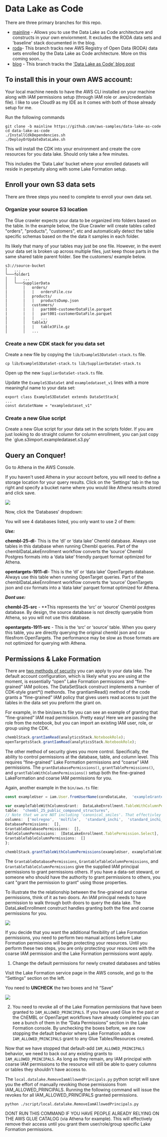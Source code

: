 # Data Lake as Code 

There are three primary branches for this repo. 

- [mainline]([https://github.com/aws-samples/data-lake-as-code/tree/mainline) - Allows you to use the Data Lake as Code architecture and constructs in your own enviornment. It excludes the RODA data sets and 'baseline' stack documented in the blog.
- [roda]([https://github.com/aws-samples/data-lake-as-code/tree/roda)- This branch tracks new AWS Registry of Open Data (RODA) data sets enrolled by the Data Lake as Code architecture. More on this coming soon...
- [blog]([https://github.com/aws-samples/data-lake-as-code/tree/roda) - This branch tracks the ['Data Lake as Code' blog post](https://aws.amazon.com/blogs/startups/a-data-lake-as-code-featuring-chembl-and-opentargets/)



## To install this in your own AWS account:

Your local machine needs to have the AWS CLI installed on your machine along with IAM permissions setup (through IAM role or .aws/credentials file). I like to use Cloud9 as my IDE as it comes with both of those already setup for me.  

Run the following commands  

```shell
git clone -b mainline https://github.com/aws-samples/data-lake-as-code  
cd data-lake-as-code 
./InstallCdkDependencies.sh  
./DeployOrUpdateDataLake.sh
```
This will install the CDK into your environment and create the core resources for you data lake. Should only take a few minutes. 

This includes the 'Data Lake' bucket where your enrolled datasets will reside in perpetuity along with some Lake Formation setup. 

## Enroll your own S3 data sets
There are three steps you need to complete to enroll your own data set.

### Organize your source S3 location
The Glue crawler expects your data to be organized into folders based on the table. In the example below, the Glue Crawler will create tables called "orders", "products", "customers", etc and automatically detect the table specific schemas based on the the data it samples in each folder. 

Its likely that many of your tables may just be one file. However, in the event your data set is broken up across multiple files, just keep those parts in the same shared table parent folder. See the customers/ example below. 

```
s3://source-bucket
│   ...
└───folder1
│   │   ...
│   └───SupplierData
│       │   orders/
|		|	|	ordersFile.csv
│       │   products/
|		|	|	productsDump.json
│       │   customers/
|		|	|	part000-customerDataFile.parquet
|		|	|	part001-customerDataFile.parquet
|		|	|	...
│       │   table3/
|		|	|	table3File.gz
│       │   ...
```
### Create a new CDK stack for you data set
Create a new file by copying the `lib/ExampleS3DataSet-stack.ts` file.
```
cp lib/ExampleS3DataSet-stack.ts lib/SupplierDataSet-stack.ts
```
Open up the new `SupplierDataSet-stack.ts` file.

Update the `ExampleS3DataSet` and `exampledataset_v1` lines with a more meaningful name to your data set:
```
export class ExampleS3DataSet extends DataSetStack{
...
const dataSetName = "exampledataset_v1"
```
### Create a new Glue script

Create a new Glue script for your data set in the scripts folder. If you are just looking to do straight column for column enrollment, you can just copy the `glue.s3import.exampledataset.s3.py'





## Query an Conquer!

Go to Athena in the AWS Console.  

If you haven't used Athena in your account before, you will need to define a storage location for your query results. Click on the ‘Settings’ tab in the top right and specify a bucket name where you would like Athena results stored and click save.  

![](https://quip-amazon.com/blob/HPG9AAwumxR/d9imQFzWnNdhWYDAo9Bt1A?a=8Q4UOXPqvG1fk3knDX9x2wr9Jeu9g8V2tPRYsnE3Vlga)

Now, click the ‘Databases’ dropdown:  

You will see 4 databases listed, you only want to use 2 of them:  

_**Use:**_

**chembl-25-dl**- This is the ‘dl’ or ‘data lake’ Chembl database. Always use tables in this database when running Chembl queries. Part of the chemblDataLakeEnrollment workflow converts the ‘source’ Chembl Postgres formats into a ‘data lake’ friendly parquet format optimized for Athena.   

**opentargets-1911-dl**- This is the ‘dl’ or ‘data lake’ OpenTargets database. Always use this table when running OpenTarget queries. Part of the chemblDataLakeEnrollment workflow converts the ‘source’ OpenTargets json and csv formats into a ‘data lake’ parquet format optimized for Athena.   

_**Dont use:**_

**chembl-25-src** - **This represents the ‘src’ or ‘source’ Chembl postgres database. By design, the source database is not directly queryable from Athena, so you will not use this database.   

**opentargets-1911-src** - This is the ‘src’ or ‘source’ table. When you query this table, you are directly querying the original chembl json and csv filesfrom OpenTargets. The performance may be slow as those formats are not optimized for querying with Athena.

  
## Permissions & Lake Formation

There are  [﻿two methods of security﻿](https://docs.aws.amazon.com/lake-formation/latest/dg/access-control-overview.html)  you can apply to your data lake. The default account configuration, which is likely what you are using at the moment, is essentially “open” Lake Formation permissions and “fine-grained” IAM polices. The DataSetStack construct implements a number of CDK-style grant*() methonds. The grantIamRead() method of the code grants a “fine-grained” IAM policy that gives users read access to just the tables in the data set you preform the grant on.



For example, in the bin/aws.ts file you can see an example of granting that “fine-grained” IAM read permission. Pretty easy! Here we are passing the role from the notebook, but you can import an existing IAM user, role, or group using the CDK.
```typescript
chemblStack.grantIamRead(analyticsStack.NotebookRole);  
openTargetsStack.grantIamRead(analyticsStack.NotebookRole);
```
The other method of security gives you more control. Specifically, the ability to control permissions at the database, table, and column level. This requires “fine-grained” Lake Formation permissions and “coarse” IAM permissions. The `grantDatabasePermissions()`, `grantTablePermissions()`, and `grantTableWithColumnPermissions()` setup both the fine-grained LakeFormation and coarse IAM permissions for you.

  

Again, another example in the `bin/aws.ts` file:

```typescript
const exampleUser = iam.User.fromUserName(coreDataLake,  'exampleGrantee',  'paulUnderwood'  );  

var exampleTableWithColumnsGrant:  DataLakeEnrollment.TableWithColumnPermissionGrant  =  {  
table:  "chembl_25_public_compound_structures",  
// Note that we are NOT including 'canonical_smiles'. That effectivley prevents this user from querying that column.  
columns:  ['molregno',  'molfile',  'standard_inchi',  'standard_inchi_key'],  
DatabasePermissions:  [],  
GrantableDatabasePermissions:  [],  
TableColumnPermissions:  [DataLakeEnrollment.TablePermission.Select],  
GrantableTableColumnPermissions:  []  
};  

chemblStack.grantTableWithColumnPermissions(exampleUser, exampleTableWithColumnsGrant);
````
  

The `GrantableDatabasePermissions`, `GrantableTableColumnPermissions`, and `GrantableTableColumnPermissions` give the supplied IAM principal permissions to grant permissions others. If you have a data-set steward, or someone who should have the authority to grant permissions to others, you cant "grant the permission to grant" using those properties.

  

To illustrate the the relationship between the fine-grained and coarse permissions, think of it as two doors. An IAM principal needs to have permission to walk through both doors to query the data lake. The DataLakeEnrollment construct handles granting both the fine and coarse permissions for you.

![](https://docs.aws.amazon.com/lake-formation/latest/dg/images/permissions_doors.png)

  

If you decide that you want the additional flexibility of Lake Formation permissions, you need to perform two manual actions before Lake Formation permissions will begin protecting your resources. Until you perform these two steps, you are only protecting your resources with the coarse IAM permission and the Lake Formation permissions wont apply.

  

1) Change the default permissions for newly created databases and tables

  

Visit the Lake Formation service page in the AWS console, and go to the “Settings” section on the left.

 
You need to  **UNCHECK** the two boxes and hit “Save”

![](https://devspacepaul.s3.us-west-2.amazonaws.com/DataCatalogSettings.png)

2) You need to revoke all of the Lake Formation permissions that have been granted to `IAM_ALLOWED_PRINCIPALS`. If you have used Glue in the past or the ChEMBL or OpenTarget workflows have already completed you can see a bunch of them in the “Data Permissions” section in the Lake Formation console. By unchecking the boxes before, we are now stopping the default behavior where Lake Formation adds a `IAM_ALLOWED_PRINCIPALS` grant to any Glue Tables/Resources created.

  

Now that we have stopped that default-add `IAM_ALLOWED_PRINCIPALS` behavior, we need to back out any existing grants to `IAM_ALLOWED_PRINCIPALS`. As long as they remain, any IAM principal with coarse IAM permissions to the resource will still be able to query columns or tables they shouldn't have access to.

  

The `local.datalake.RemoveIamAllowedPrincipals.py` python script will save you the effort of manually revoking those permissions from IAM_ALLOWED_PRINCIPALS. Running the following command will issue the revokes for all IAM_ALLOWED_PRINCIPALS granted permissions.

```
python ./script/local.datalake.RemoveIamAllowedPrincipals.py
```

DONT RUN THIS COMMAND IF YOU HAVE PEOPLE ALREADY RELYING ON THE AWS GLUE CATALOG (via Athena for example). This will effectively remove their access until you grant them user/role/group specific Lake Formation permissions.
